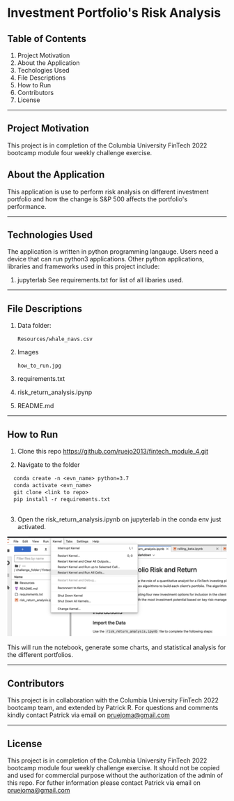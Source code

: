 # Investment Portfolio's Risk Analysis

## Table of Contents


1. Project Motivation
2. About the Application
3. Techologies Used
4. File Descriptions
5. How to Run
6. Contributors
7. License

--------------

## Project Motivation
This project is in completion of the Columbia University FinTech 2022 bootcamp module four weekly challenge exercise.


## About the Application

This application is use to perform risk analysis on different investment portfolio and how the change is S&P 500 affects the portfolio's performance.

-----

## Technologies Used
The application is written in python programming langauge. Users need a device that can run python3 applications. Other python applications, libraries and frameworks used in this project include:

1. jupyterlab
See requirements.txt for list of all libaries used.

---------- 

## File Descriptions
1. Data folder:

       Resources/whale_navs.csv
2. Images

       how_to_run.jpg

3. requirements.txt
4. risk_return_analysis.ipynp
5. README.md

------------

## How to Run

1. Clone this repo https://github.com/ruejo2013/fintech_module_4.git

2. Navigate to the folder 

  ``` cd <location of file>
    conda create -n <evn_name> python=3.7 
    conda activate <evn_name>
    git clone <link to repo>
    pip install -r requirements.txt 
   
```

    
3. Open the risk_return_analysis.ipynb on jupyterlab in the conda env just activated.

![alt text](how_to_run.jpg)

This will run the notebook, generate some charts, and statistical analysis for the different portfolios.

--------------

## Contributors

This project is in collaboration with the Columbia University FinTech 2022 bootcamp team, and extended by Patrick R. For questions and comments kindly contact Patrick via email on pruejoma@gmail.com

-----------------------------

## License

This project is in completion of the Columbia University FinTech 2022 bootcamp module four weekly challenge exercise. It should not be copied and used for commercial purpose without the authorization of the admin of this repo. For futher information please contact Patrick via email on pruejoma@gmail.com

